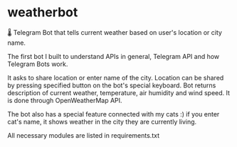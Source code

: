 # weatherbot
🌡️  Telegram Bot that tells current weather based on user's location or city name.

The first bot I built to understand APIs in general, Telegram API and how Telegram Bots work.

It asks to share location or enter name of the city. Location can be shared by pressing specified button on the 
bot's special keyboard. Bot returns description of current weather, temperature, air humidity and wind speed. It is done 
through OpenWeatherMap API.

The bot also has a special feature connected with my cats :) if you enter cat's name, it shows weather in the city
they are currently living.

All necessary modules are listed in requirements.txt
